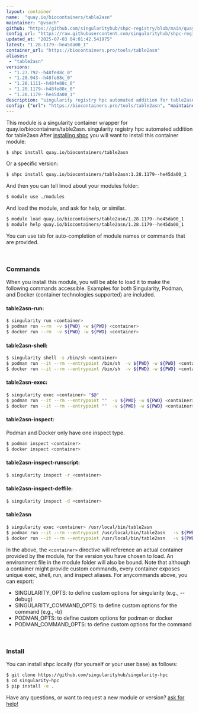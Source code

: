 ```yaml
---
layout: container
name:  "quay.io/biocontainers/table2asn"
maintainer: "@vsoch"
github: "https://github.com/singularityhub/shpc-registry/blob/main/quay.io/biocontainers/table2asn/container.yaml"
config_url: "https://raw.githubusercontent.com/singularityhub/shpc-registry/main/quay.io/biocontainers/table2asn/container.yaml"
updated_at: "2025-07-03 04:01:42.541975"
latest: "1.28.1179--he45da00_1"
container_url: "https://biocontainers.pro/tools/table2asn"
aliases:
 - "table2asn"
versions:
 - "1.27.792--h48fe88c_0"
 - "1.28.943--h48fe88c_0"
 - "1.28.1111--h48fe88c_0"
 - "1.28.1179--h48fe88c_0"
 - "1.28.1179--he45da00_1"
description: "singularity registry hpc automated addition for table2asn"
config: {"url": "https://biocontainers.pro/tools/table2asn", "maintainer": "@vsoch", "description": "singularity registry hpc automated addition for table2asn", "latest": {"1.28.1179--he45da00_1": "sha256:e579f85913352e173ce0695a5570bf7232f1ae058e1e62a683d16eaf7d4a5168"}, "tags": {"1.27.792--h48fe88c_0": "sha256:dd9bcea5b7b970c2a1824806772f2f691f408b37cc7de6f8559e0380d7245dda", "1.28.943--h48fe88c_0": "sha256:c996a40233e3fc82dcd99da7219a5f2f35b2315bc0505e8d8d0d080ecfdc7fdf", "1.28.1111--h48fe88c_0": "sha256:00cb9799cbd9c066f95c7500f72663c7ff9ca736a73235dcbbf16f7e96b49254", "1.28.1179--h48fe88c_0": "sha256:923de007ca993b8b564796eeef7cc474f8de5c52e6a10849d9ce4b888ded9a3e", "1.28.1179--he45da00_1": "sha256:e579f85913352e173ce0695a5570bf7232f1ae058e1e62a683d16eaf7d4a5168"}, "docker": "quay.io/biocontainers/table2asn", "aliases": {"table2asn": "/usr/local/bin/table2asn"}}
---
```


This module is a singularity container wrapper for quay.io/biocontainers/table2asn.
singularity registry hpc automated addition for table2asn
After [installing shpc](#install) you will want to install this container module:


```bash
$ shpc install quay.io/biocontainers/table2asn
```

Or a specific version:

```bash
$ shpc install quay.io/biocontainers/table2asn:1.28.1179--he45da00_1
```

And then you can tell lmod about your modules folder:

```bash
$ module use ./modules
```

And load the module, and ask for help, or similar.

```bash
$ module load quay.io/biocontainers/table2asn/1.28.1179--he45da00_1
$ module help quay.io/biocontainers/table2asn/1.28.1179--he45da00_1
```

You can use tab for auto-completion of module names or commands that are provided.

<br>

### Commands

When you install this module, you will be able to load it to make the following commands accessible.
Examples for both Singularity, Podman, and Docker (container technologies supported) are included.

#### table2asn-run:

```bash
$ singularity run <container>
$ podman run --rm  -v ${PWD} -w ${PWD} <container>
$ docker run --rm  -v ${PWD} -w ${PWD} <container>
```

#### table2asn-shell:

```bash
$ singularity shell -s /bin/sh <container>
$ podman run --it --rm --entrypoint /bin/sh  -v ${PWD} -w ${PWD} <container>
$ docker run --it --rm --entrypoint /bin/sh  -v ${PWD} -w ${PWD} <container>
```

#### table2asn-exec:

```bash
$ singularity exec <container> "$@"
$ podman run --it --rm --entrypoint ""  -v ${PWD} -w ${PWD} <container> "$@"
$ docker run --it --rm --entrypoint ""  -v ${PWD} -w ${PWD} <container> "$@"
```

#### table2asn-inspect:

Podman and Docker only have one inspect type.

```bash
$ podman inspect <container>
$ docker inspect <container>
```

#### table2asn-inspect-runscript:

```bash
$ singularity inspect -r <container>
```

#### table2asn-inspect-deffile:

```bash
$ singularity inspect -d <container>
```


#### table2asn

```bash
$ singularity exec <container> /usr/local/bin/table2asn
$ podman run --it --rm --entrypoint /usr/local/bin/table2asn   -v ${PWD} -w ${PWD} <container> -c " $@"
$ docker run --it --rm --entrypoint /usr/local/bin/table2asn   -v ${PWD} -w ${PWD} <container> -c " $@"
```



In the above, the `<container>` directive will reference an actual container provided
by the module, for the version you have chosen to load. An environment file in the
module folder will also be bound. Note that although a container
might provide custom commands, every container exposes unique exec, shell, run, and
inspect aliases. For anycommands above, you can export:

 - SINGULARITY_OPTS: to define custom options for singularity (e.g., --debug)
 - SINGULARITY_COMMAND_OPTS: to define custom options for the command (e.g., -b)
 - PODMAN_OPTS: to define custom options for podman or docker
 - PODMAN_COMMAND_OPTS: to define custom options for the command

<br>

### Install

You can install shpc locally (for yourself or your user base) as follows:

```bash
$ git clone https://github.com/singularityhub/singularity-hpc
$ cd singularity-hpc
$ pip install -e .
```

Have any questions, or want to request a new module or version? [ask for help!](https://github.com/singularityhub/singularity-hpc/issues)